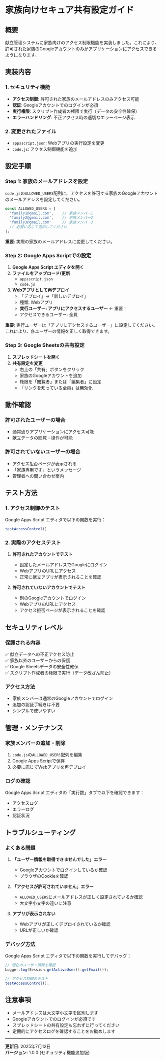 # 家族向けセキュア共有設定ガイド

## 概要

献立管理システムに家族向けのアクセス制限機能を実装しました。これにより、許可された家族のGoogleアカウントのみがアプリケーションにアクセスできるようになります。

## 実装内容

### 1. セキュリティ機能

- **アクセス制御**: 許可された家族のメールアドレスのみアクセス可能
- **認証**: Googleアカウントでのログインが必須
- **実行権限**: スクリプト作成者の権限で実行（データの安全性確保）
- **エラーハンドリング**: 不正アクセス時の適切なエラーページ表示

### 2. 変更されたファイル

- `appsscript.json`: Webアプリの実行設定を変更
- `code.js`: アクセス制御機能を追加

## 設定手順

### Step 1: 家族のメールアドレスを設定

`code.js`の`ALLOWED_USERS`配列に、アクセスを許可する家族のGoogleアカウントのメールアドレスを設定してください。

```javascript
const ALLOWED_USERS = [
  'family1@gmail.com',    // 家族メンバー1
  'family2@gmail.com',    // 家族メンバー2
  'family3@gmail.com'     // 家族メンバー3
  // 必要に応じて追加してください
];
```

**重要**: 実際の家族のメールアドレスに変更してください。

### Step 2: Google Apps Scriptでの設定

1. **Google Apps Script エディタを開く**
2. **ファイルをアップロード/更新**
   - `appsscript.json`
   - `code.js`
3. **Webアプリとして再デプロイ**
   - 「デプロイ」→「新しいデプロイ」
   - 種類: Webアプリ
   - **実行ユーザー: アプリにアクセスするユーザー** ← 重要！
   - アクセスできるユーザー: 全員

**重要**: 実行ユーザーは「アプリにアクセスするユーザー」に設定してください。これにより、各ユーザーの情報を正しく取得できます。

### Step 3: Google Sheetsの共有設定

1. **スプレッドシートを開く**
2. **共有設定を変更**
   - 右上の「共有」ボタンをクリック
   - 家族のGoogleアカウントを追加
   - 権限を「閲覧者」または「編集者」に設定
   - 「リンクを知っている全員」は無効化

## 動作確認

### 許可されたユーザーの場合
- 通常通りアプリケーションにアクセス可能
- 献立データの閲覧・操作が可能

### 許可されていないユーザーの場合
- アクセス拒否ページが表示される
- 「家族専用です」というメッセージ
- 管理者への問い合わせ案内

## テスト方法

### 1. アクセス制御のテスト

Google Apps Script エディタで以下の関数を実行：

```javascript
testAccessControl()
```

### 2. 実際のアクセステスト

1. **許可されたアカウントでテスト**
   - 設定したメールアドレスでGoogleにログイン
   - WebアプリのURLにアクセス
   - 正常に献立アプリが表示されることを確認

2. **許可されていないアカウントでテスト**
   - 別のGoogleアカウントでログイン
   - WebアプリのURLにアクセス
   - アクセス拒否ページが表示されることを確認

## セキュリティレベル

### 保護される内容
✅ 献立データへの不正アクセス防止  
✅ 家族以外のユーザーからの保護  
✅ Google Sheetsデータの安全性確保  
✅ スクリプト作成者の権限で実行（データ改ざん防止）

### アクセス方法
- 家族メンバーは通常のGoogleアカウントでログイン
- 追加の認証手続きは不要
- シンプルで使いやすい

## 管理・メンテナンス

### 家族メンバーの追加・削除

1. `code.js`の`ALLOWED_USERS`配列を編集
2. Google Apps Scriptで保存
3. 必要に応じてWebアプリを再デプロイ

### ログの確認

Google Apps Script エディタの「実行数」タブで以下を確認できます：
- アクセスログ
- エラーログ
- 認証状況

## トラブルシューティング

### よくある問題

1. **「ユーザー情報を取得できませんでした」エラー**
   - Googleアカウントでログインしているか確認
   - ブラウザのCookieを確認

2. **「アクセスが許可されていません」エラー**
   - `ALLOWED_USERS`にメールアドレスが正しく設定されているか確認
   - 大文字小文字の違いに注意

3. **アプリが表示されない**
   - Webアプリが正しくデプロイされているか確認
   - URLが正しいか確認

### デバッグ方法

Google Apps Script エディタで以下の関数を実行してデバッグ：

```javascript
// 現在のユーザー情報を確認
Logger.log(Session.getActiveUser().getEmail());

// アクセス制御のテスト
testAccessControl();
```

## 注意事項

- メールアドレスは大文字小文字を区別します
- Googleアカウントでのログインが必須です
- スプレッドシートの共有設定も忘れずに行ってください
- 定期的にアクセスログを確認することをお勧めします

---

**更新日**: 2025年7月12日  
**バージョン**: 1.0.0 (セキュリティ機能追加版)
